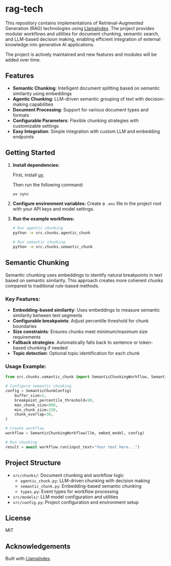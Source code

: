# rag-tech

This repository contains implementations of Retrieval-Augmented Generation (RAG) technologies using [LlamaIndex](https://github.com/run-llama/llama_index). The project provides modular workflows and utilities for document chunking, semantic search, and LLM-based decision making, enabling efficient integration of external knowledge into generative AI applications.

The project is actively maintained and new features and modules will be added over time.

## Features

- **Semantic Chunking**: Intelligent document splitting based on semantic similarity using embeddings
- **Agentic Chunking**: LLM-driven semantic grouping of text with decision-making capabilities
- **Document Processing**: Support for various document types and formats
- **Configurable Parameters**: Flexible chunking strategies with customizable settings
- **Easy Integration**: Simple integration with custom LLM and embedding endpoints

## Getting Started

1. **Install dependencies:**

    First, install [uv](https://docs.astral.sh/uv/).

    Then run the following command:
   ```sh
   uv sync
   ```

2. **Configure environment variables:**
   Create a `.env` file in the project root with your API keys and model settings.

3. **Run the example workflows:**
   ```sh
   # Run agentic chunking
   python -m src.chunks.agentic_chunk

   # Run semantic chunking
   python -m src.chunks.semantic_chunk
   ```

## Semantic Chunking

Semantic chunking uses embeddings to identify natural breakpoints in text based on semantic similarity. This approach creates more coherent chunks compared to traditional rule-based methods.

### Key Features:
- **Embedding-based similarity**: Uses embeddings to measure semantic similarity between text segments
- **Configurable breakpoints**: Adjust percentile threshold for chunk boundaries
- **Size constraints**: Ensures chunks meet minimum/maximum size requirements
- **Fallback strategies**: Automatically falls back to sentence or token-based chunking if needed
- **Topic detection**: Optional topic identification for each chunk

### Usage Example:
```python
from src.chunks.semantic_chunk import SemanticChunkingWorkflow, SemanticChunkConfig

# Configure semantic chunking
config = SemanticChunkConfig(
    buffer_size=2,
    breakpoint_percentile_threshold=90,
    max_chunk_size=800,
    min_chunk_size=150,
    chunk_overlap=30,
)

# Create workflow
workflow = SemanticChunkingWorkflow(llm, embed_model, config)

# Run chunking
result = await workflow.run(input_text="Your text here...")
```

## Project Structure

- `src/chunks/`: Document chunking and workflow logic
  - `agentic_chunk.py`: LLM-driven chunking with decision making
  - `semantic_chunk.py`: Embedding-based semantic chunking
  - `types.py`: Event types for workflow processing
- `src/models/`: LLM model configuration and utilities
- `src/config.py`: Project configuration and environment setup

## License

MIT

## Acknowledgements

Built with [LlamaIndex](https://github.com/run-llama/llama_index).